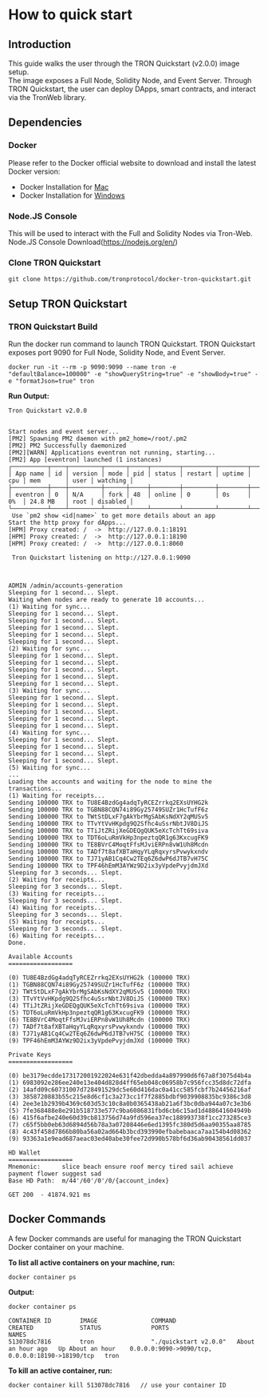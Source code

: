 # How to quick start

## Introduction

This guide walks the user through the TRON Quickstart (v2.0.0) image setup.   
The image exposes a Full Node, Solidity Node, and Event Server. Through TRON Quickstart, the user can deploy DApps, smart contracts, and interact via the TronWeb library.

## Dependencies  

### Docker

Please refer to the Docker official website to download and install the latest Docker version:
* Docker Installation for [Mac](https://docs.docker.com/docker-for-mac/install/)
* Docker Installation for [Windows](https://docs.docker.com/docker-for-windows/install/)   

### Node.JS Console
  This will be used to interact with the Full and Solidity Nodes via Tron-Web.  
  Node.JS Console Download(https://nodejs.org/en/)
  
### Clone TRON Quickstart  
```shell
git clone https://github.com/tronprotocol/docker-tron-quickstart.git
```  

## Setup TRON Quickstart   
### TRON Quickstart Build
Run the docker run command to launch TRON Quickstart. TRON Quickstart exposes port 9090 for Full Node, Solidity Node, and Event Server.
```shell
docker run -it --rm -p 9090:9090 --name tron -e "defaultBalance=100000" -e "showQueryString=true" -e "showBody=true" -e "formatJson=true" tron
```  

**Run Output:**
```shell
Tron Quickstart v2.0.0


Start nodes and event server...
[PM2] Spawning PM2 daemon with pm2_home=/root/.pm2
[PM2] PM2 Successfully daemonized
[PM2][WARN] Applications eventron not running, starting...
[PM2] App [eventron] launched (1 instances)
┌──────────┬────┬─────────┬──────┬─────┬────────┬─────────┬────────┬─────┬───────────┬──────┬──────────┐
│ App name │ id │ version │ mode │ pid │ status │ restart │ uptime │ cpu │ mem       │ user │ watching │
├──────────┼────┼─────────┼──────┼─────┼────────┼─────────┼────────┼─────┼───────────┼──────┼──────────┤
│ eventron │ 0  │ N/A     │ fork │ 48  │ online │ 0       │ 0s     │ 0%  │ 24.8 MB   │ root │ disabled │
└──────────┴────┴─────────┴──────┴─────┴────────┴─────────┴────────┴─────┴───────────┴──────┴──────────┘
 Use `pm2 show <id|name>` to get more details about an app
Start the http proxy for dApps...
[HPM] Proxy created: /  ->  http://127.0.0.1:18191
[HPM] Proxy created: /  ->  http://127.0.0.1:18190
[HPM] Proxy created: /  ->  http://127.0.0.1:8060

 Tron Quickstart listening on http://127.0.0.1:9090 



ADMIN /admin/accounts-generation
Sleeping for 1 second... Slept.
Waiting when nodes are ready to generate 10 accounts...
(1) Waiting for sync...
Sleeping for 1 second... Slept.
Sleeping for 1 second... Slept.
Sleeping for 1 second... Slept.
Sleeping for 1 second... Slept.
Sleeping for 1 second... Slept.
(2) Waiting for sync...
Sleeping for 1 second... Slept.
Sleeping for 1 second... Slept.
Sleeping for 1 second... Slept.
Sleeping for 1 second... Slept.
Sleeping for 1 second... Slept.
(3) Waiting for sync...
Sleeping for 1 second... Slept.
Sleeping for 1 second... Slept.
Sleeping for 1 second... Slept.
Sleeping for 1 second... Slept.
Sleeping for 1 second... Slept.
(4) Waiting for sync...
Sleeping for 1 second... Slept.
Sleeping for 1 second... Slept.
Sleeping for 1 second... Slept.
Sleeping for 1 second... Slept.
(5) Waiting for sync...
...
Loading the accounts and waiting for the node to mine the transactions...
(1) Waiting for receipts...
Sending 100000 TRX to TU8E4BzdGg4adqTyRCEZrrkq2EXsUYHG2k
Sending 100000 TRX to TGBN88CQN74i89Gy25749SUZr1HcTufF6z
Sending 100000 TRX to TWtStDLxF7gAkYbrMgSAbKsNdXY2qMUSv5
Sending 100000 TRX to TTvYtVvHKpdg9Q2Sfhc4uSsrNbtJV8DiJS
Sending 100000 TRX to TTiJtZRijXeGDEQgQUK5eXcTchTt69siva
Sending 100000 TRX to TDT6oLuRmVkHp3npeztqQR1g63KxcugFK9
Sending 100000 TRX to TE8BVrC4MoqtFfsMJviERPn8vW1Uh8Mcdn
Sending 100000 TRX to TADf7t8afXBTaHqyYLqRqxyrsPvwykxndv
Sending 100000 TRX to TJ71yAB1Cq4Cw2TEq6Z6dwP6dJTB7vH75C
Sending 100000 TRX to TPF46hEmM3AYWz9D2ix3yVpdePvyjdmJXd
Sleeping for 3 seconds... Slept.
(2) Waiting for receipts...
Sleeping for 3 seconds... Slept.
(3) Waiting for receipts...
Sleeping for 3 seconds... Slept.
(4) Waiting for receipts...
Sleeping for 3 seconds... Slept.
(5) Waiting for receipts...
Sleeping for 3 seconds... Slept.
(6) Waiting for receipts...
Done.

Available Accounts
==================

(0) TU8E4BzdGg4adqTyRCEZrrkq2EXsUYHG2k (100000 TRX)
(1) TGBN88CQN74i89Gy25749SUZr1HcTufF6z (100000 TRX)
(2) TWtStDLxF7gAkYbrMgSAbKsNdXY2qMUSv5 (100000 TRX)
(3) TTvYtVvHKpdg9Q2Sfhc4uSsrNbtJV8DiJS (100000 TRX)
(4) TTiJtZRijXeGDEQgQUK5eXcTchTt69siva (100000 TRX)
(5) TDT6oLuRmVkHp3npeztqQR1g63KxcugFK9 (100000 TRX)
(6) TE8BVrC4MoqtFfsMJviERPn8vW1Uh8Mcdn (100000 TRX)
(7) TADf7t8afXBTaHqyYLqRqxyrsPvwykxndv (100000 TRX)
(8) TJ71yAB1Cq4Cw2TEq6Z6dwP6dJTB7vH75C (100000 TRX)
(9) TPF46hEmM3AYWz9D2ix3yVpdePvyjdmJXd (100000 TRX)

Private Keys
==================

(0) be3179ecdde173172001922024e631f42dbedda4a897990d6f67a8f3075d4b4a
(1) 6983092e286ee240e13e404d828d4ff65eb048c06958b7c956fcc35d8dc72dfa
(2) 14afd09c60731007d728491529dc5e60d416dac0a41cc585fcbf7b24456216af
(3) 3858720883b55c215e8d6cf1c3a273cc1f7f2885bdbf9039908835bc9386c3d8
(4) 2ee3e1b2939b4369c603d53c10c8a0b0365438ab21a6f3bc0dba944a07c3e3b6
(5) 7fe368488e8e291b518733e577c9ba6086831fbd6cb6c15ad1d488641604949b
(6) 415f6afbe240e60d39cb813756d74a9fd596ea37ec188993738f1cc273285ce3
(7) c65f5bb0eb63d6894d56b78a3a07208446e6ed1395fc380d5d6aa90355aa8785
(8) 4c43f458d7866b80ba56a02ad664b3bcd393990efbabebaaca7aa154b4d08362
(9) 93363a1e9ead687aeac03ed40abe30fee72d990b578bf6d36ab90438561dd037

HD Wallet
==================
Mnemonic:      slice beach ensure roof mercy tired sail achieve payment flower suggest sad
Base HD Path:  m/44'/60'/0'/0/{account_index}

GET 200  - 41874.921 ms
```
## Docker Commands
A few Docker commands are useful for managing the TRON Quickstart Docker container on your machine.   

**To list all active containers on your machine, run:**
```shell
docker container ps
```  
**Output:**
```shell
docker container ps

CONTAINER ID        IMAGE               COMMAND                 CREATED             STATUS              PORTS                                              NAMES
513078dc7816        tron                "./quickstart v2.0.0"   About an hour ago   Up About an hour    0.0.0.0:9090->9090/tcp, 0.0.0.0:18190->18190/tcp   tron
```  
**To kill an active container, run:**
```shell
docker container kill 513078dc7816   // use your container ID
```  
